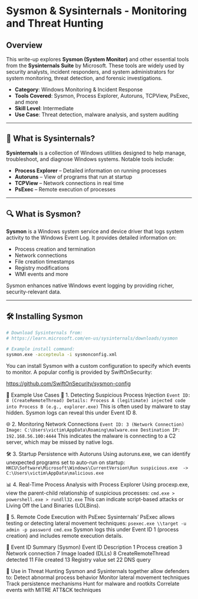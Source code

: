 # Sysmon & Sysinternals - Monitoring and Threat Hunting

## Overview

This write-up explores **Sysmon (System Monitor)** and other essential tools from the **Sysinternals Suite** by Microsoft. These tools are widely used by security analysts, incident responders, and system administrators for system monitoring, threat detection, and forensic investigations.

- **Category**: Windows Monitoring & Incident Response
- **Tools Covered**: Sysmon, Process Explorer, Autoruns, TCPView, PsExec, and more
- **Skill Level**: Intermediate
- **Use Case**: Threat detection, malware analysis, and system auditing

---

## 🔧 What is Sysinternals?

**Sysinternals** is a collection of Windows utilities designed to help manage, troubleshoot, and diagnose Windows systems. Notable tools include:

- **Process Explorer** – Detailed information on running processes
- **Autoruns** – View of programs that run at startup
- **TCPView** – Network connections in real time
- **PsExec** – Remote execution of processes

---

## 🔍 What is Sysmon?

**Sysmon** is a Windows system service and device driver that logs system activity to the Windows Event Log. It provides detailed information on:

- Process creation and termination
- Network connections
- File creation timestamps
- Registry modifications
- WMI events and more

Sysmon enhances native Windows event logging by providing richer, security-relevant data.

---

## 🛠️ Installing Sysmon

```bash
# Download Sysinternals from:
# https://learn.microsoft.com/en-us/sysinternals/downloads/sysmon

# Example install command:
sysmon.exe -accepteula -i sysmonconfig.xml
```
You can install Sysmon with a custom configuration to specify which events to monitor. A popular config is provided by SwiftOnSecurity:

https://github.com/SwiftOnSecurity/sysmon-config

🧪 Example Use Cases
🧷 1. Detecting Suspicious Process Injection
`Event ID: 8 (CreateRemoteThread)
Details: Process A (legitimate) injected code into Process B (e.g., explorer.exe)`
This is often used by malware to stay hidden. Sysmon logs can reveal this under Event ID 8.

🌐 2. Monitoring Network Connections
`Event ID: 3 (Network Connection)
Image: C:\Users\victim\AppData\Roaming\malware.exe
Destination IP: 192.168.56.100:4444`
This indicates the malware is connecting to a C2 server, which may be missed by native logs.

🛠️ 3. Startup Persistence with Autoruns
Using autoruns.exe, we can identify unexpected programs set to auto-run on startup:
`HKCU\Software\Microsoft\Windows\CurrentVersion\Run
suspicious.exe  ->  C:\Users\victim\AppData\malicious.exe`

 📊 4. Real-Time Process Analysis with Process Explorer
Using procexp.exe, view the parent-child relationship of suspicious processes:
`cmd.exe > powershell.exe > rundll32.exe`
This can indicate script-based attacks or Living Off the Land Binaries (LOLBins).

🔁 5. Remote Code Execution with PsExec
Sysinternals’ PsExec allows testing or detecting lateral movement techniques:
`psexec.exe \\target -u admin -p password cmd.exe`
Sysmon logs this under Event ID 1 (process creation) and includes remote execution details.

📂 Event ID Summary (Sysmon)
Event ID	Description
1	Process creation
3	Network connection
7	Image loaded (DLLs)
8	CreateRemoteThread detected
11	File created
13	Registry value set
22	DNS query

🔐 Use in Threat Hunting
Sysmon and Sysinternals together allow defenders to:
Detect abnormal process behavior
Monitor lateral movement techniques
Track persistence mechanisms
Hunt for malware and rootkits
Correlate events with MITRE ATT&CK techniques

